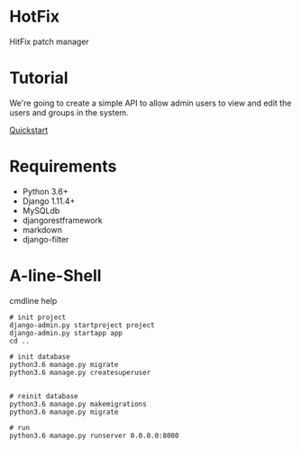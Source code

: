 # HotFix
HitFix patch manager

# Tutorial
We're going to create a simple API to allow admin users to view and edit the users and groups in the system.

[Quickstart](http://www.django-rest-framework.org/tutorial/quickstart/) 

# Requirements
* Python 3.6+
* Django 1.11.4+
* MySQLdb
* djangorestframework
* markdown
* django-filter

# A-line-Shell
cmdline help
```
# init project
django-admin.py startproject project
django-admin.py startapp app
cd ..

# init database 
python3.6 manage.py migrate
python3.6 manage.py createsuperuser


# reinit database
python3.6 manage.py makemigrations
python3.6 manage.py migrate

# run
python3.6 manage.py runserver 0.0.0.0:8000
```
